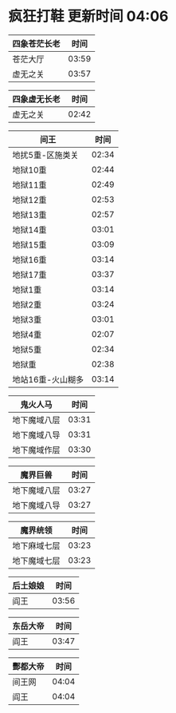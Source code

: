 # 疯狂打鞋 更新时间 04:06

| 四象苍茫长老   | 时间    |
|--------|-------|
| 苍茫大厅 | 03:59 |
| 虚无之关 | 03:57 |

| 四象虚无长老   | 时间    |
|--------|-------|
| 虚无之关 | 02:42 |

| 间王   | 时间    |
|--------|-------|
| 地扰5重-区施类关 | 02:34 |
| 地狱10重 | 02:44 |
| 地狱11重 | 02:49 |
| 地狱12重 | 02:53 |
| 地狱13重 | 02:57 |
| 地狱14重 | 03:01 |
| 地狱15重 | 03:09 |
| 地狱16重 | 03:14 |
| 地狱17重 | 03:37 |
| 地狱1重 | 03:14 |
| 地狱2重 | 03:24 |
| 地狱3重 | 03:01 |
| 地狱4重 | 02:07 |
| 地狱5重 | 02:34 |
| 地狱重 | 02:38 |
| 地站16重-火山糊多 | 03:14 |

| 鬼火人马   | 时间    |
|--------|-------|
| 地下魔域八层 | 03:31 |
| 地下魔域八导 | 03:31 |
| 地下魔域作层 | 03:30 |

| 魔界巨兽   | 时间    |
|--------|-------|
| 地下魔域八层 | 03:27 |
| 地下魔域八导 | 03:27 |

| 魔界统领   | 时间    |
|--------|-------|
| 地下麻域七层 | 03:23 |
| 地下魔域七层 | 03:23 |

| 后土娘娘   | 时间    |
|--------|-------|
| 阎王 | 03:56 |

| 东岳大帝   | 时间    |
|--------|-------|
| 阎王 | 03:47 |

| 酆都大帝   | 时间    |
|--------|-------|
| 间王网 | 04:04 |
| 阎王 | 04:04 |